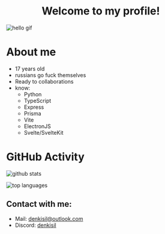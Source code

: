 <h1 align="center">Welcome to my profile!</h1>

![hello gif](https://media.tenor.com/PVOLP-zHqooAAAAC/hello.gif)

# About me
- 17 years old
- russians go fuck themselves
- Ready to collaborations
- know:
  - Python
  - TypeScript
  - Express
  - Prisma
  - Vite
  - ElectronJS
  - Svelte/SvelteKit

# GitHub Activity

![github stats](https://github-readme-stats.vercel.app/api?username=denkisil&theme=dark&show_icons=true)

![top languages](https://github-readme-stats.vercel.app/api/top-langs?username=denkisil&theme=dark&show_icons=true)

## Contact with me:
- Mail: denkisil@outlook.com
- Discord: [denkisil](https://discord.com/users/user/1034708466977214464)
